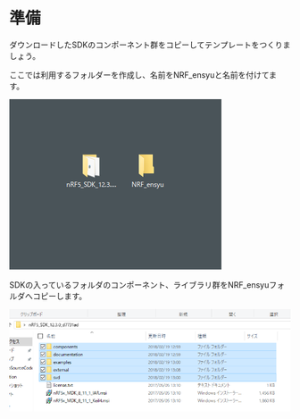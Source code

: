 # 準備

ダウンロードしたSDKのコンポーネント群をコピーしてテンプレートをつくりましょう。

ここでは利用するフォルダーを作成し、名前をNRF_ensyuと名前を付けてます。

![Ensyu](/img/prepair/BLE_Ensyu.PNG)

SDKの入っているフォルダのコンポーネント、ライブラリ群をNRF_ensyuフォルダへコピーします。

![Ensyu](/img/prepair/copyTihgs.PNG)
